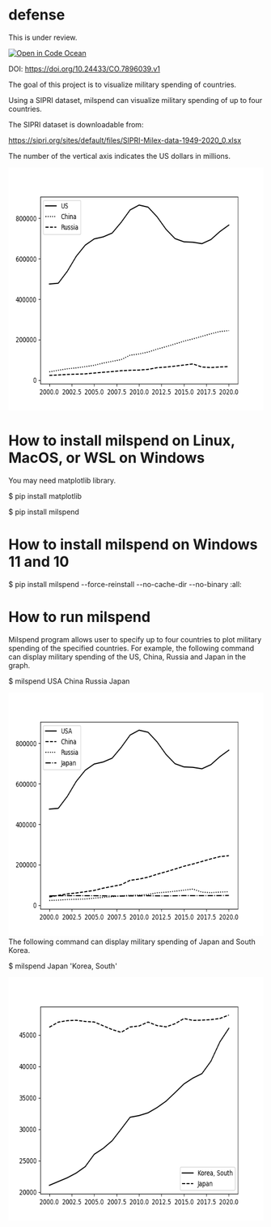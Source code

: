 # defense
This is under review.

[![Open in Code Ocean](https://codeocean.com/codeocean-assets/badge/open-in-code-ocean.svg)](https://codeocean.com/capsule/a01e51d9-0f62-40c5-bc9e-b4c8b16b421e/tree)

DOI: https://doi.org/10.24433/CO.7896039.v1

The goal of this project is to visualize military spending of countries.

Using a SIPRI dataset, milspend can visualize military spending of up to four countries.

The SIPRI dataset is downloadable from:

https://sipri.org/sites/default/files/SIPRI-Milex-data-1949-2020_0.xlsx

The number of the vertical axis indicates the US dollars in millions.

<img src='https://github.com/ytakefuji/defense/raw/main/result.png' width=640 height=480>

# How to install milspend on Linux, MacOS, or WSL on Windows
You may need matplotlib library.

$ pip install matplotlib

$ pip install milspend


# How to install milspend on Windows 11 and 10
$ pip install milspend --force-reinstall --no-cache-dir --no-binary :all:

# How to run milspend
Milspend program allows user to specify up to four countries to plot military spending of the specified countries.
For example, the following command can display military spending of the US, China, Russia and Japan in the graph.

$ milspend USA China Russia Japan

<img src='https://github.com/ytakefuji/defense/raw/main/uscnrujp.png' height=480 width=640>
The following command can display military spending of Japan and South Korea.

$ milspend Japan 'Korea, South'

<img src='https://github.com/ytakefuji/defense/raw/main/koreajapan.png' height=480 width=640>

